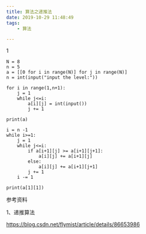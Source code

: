 ```yaml
---
title: 算法之递推法
date: 2019-10-29 11:48:49
tags:
	- 算法

---
```


1

```
N = 8
n = 5
a = [[0 for i in range(N)] for j in range(N)]
n = int(input("input the level:"))

for i in range(1,n+1):
    j = 1
    while j<=i:
        a[i][j] = int(input())
        j += 1

print(a)

i = n -1
while i>=1:
    j = 1
    while j<=i:
        if a[i+1][j] >= a[i+1][j+1]:
            a[i][j] += a[i+1][j]
        else:
            a[i][j] += a[i+1][j+1]
        j += 1
    i -= 1

print(a[1][1])
```



参考资料

1、递推算法

https://blog.csdn.net/flymist/article/details/86653986